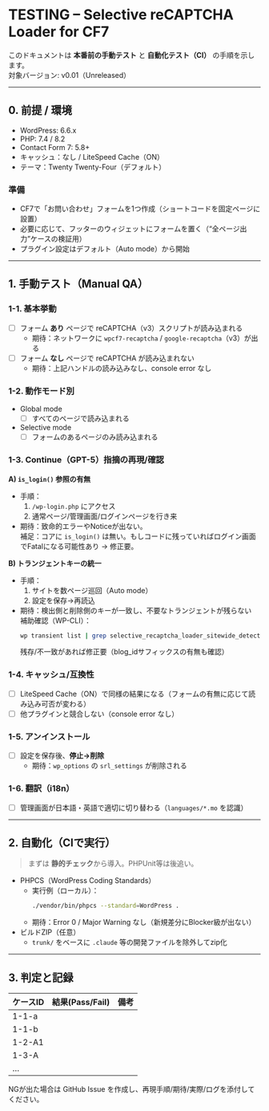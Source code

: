 # TESTING – Selective reCAPTCHA Loader for CF7

このドキュメントは **本番前の手動テスト** と **自動化テスト（CI）** の手順を示します。  
対象バージョン: v0.01（Unreleased）

---

## 0. 前提 / 環境

- WordPress: 6.6.x
- PHP: 7.4 / 8.2
- Contact Form 7: 5.8+
- キャッシュ：なし / LiteSpeed Cache（ON）
- テーマ：Twenty Twenty-Four（デフォルト）

### 準備
- CF7で「お問い合わせ」フォームを1つ作成（ショートコードを固定ページに設置）
- 必要に応じて、フッターのウィジェットにフォームを置く（“全ページ出力”ケースの検証用）
- プラグイン設定はデフォルト（Auto mode）から開始

---

## 1. 手動テスト（Manual QA）

### 1-1. 基本挙動
- [ ] フォーム **あり** ページで reCAPTCHA（v3）スクリプトが読み込まれる  
  - 期待：ネットワークに `wpcf7-recaptcha` / `google-recaptcha`（v3）が出る
- [ ] フォーム **なし** ページで reCAPTCHA が読み込まれない  
  - 期待：上記ハンドルの読み込みなし、console error なし

### 1-2. 動作モード別
- Global mode
  - [ ] すべてのページで読み込まれる
- Selective mode
  - [ ] フォームのあるページのみ読み込まれる

### 1-3. Continue（GPT-5）指摘の再現/確認

**A) `is_login()` 参照の有無**
- 手順：
  1. `/wp-login.php` にアクセス
  2. 通常ページ/管理画面/ログインページを行き来
- 期待：致命的エラーやNoticeが出ない。  
  補足：コアに `is_login()` は無い。もしコードに残っていればログイン画面でFatalになる可能性あり → 修正要。

**B) トランジェントキーの統一**
- 手順：
  1. サイトを数ページ巡回（Auto mode）
  2. 設定を保存→再読込
- 期待：検出側と削除側のキーが一致し、不要なトランジェントが残らない  
  補助確認（WP-CLI）：
  ```bash
  wp transient list | grep selective_recaptcha_loader_sitewide_detection
  ```
  残存/不一致があれば修正要（blog_idサフィックスの有無も確認）


### 1-4. キャッシュ/互換性
- [ ] LiteSpeed Cache（ON）で同様の結果になる（フォームの有無に応じて読み込み可否が変わる）
- [ ] 他プラグインと競合しない（console error なし）

### 1-5. アンインストール
- [ ] 設定を保存後、**停止→削除**  
  - 期待：`wp_options` の `srl_settings` が削除される

### 1-6. 翻訳（i18n）
- [ ] 管理画面が日本語・英語で適切に切り替わる（`languages/*.mo` を認識）

---

## 2. 自動化（CIで実行）

> まずは **静的チェック**から導入。PHPUnit等は後追い。

- PHPCS（WordPress Coding Standards）
  - 実行例（ローカル）：
    ```bash
    ./vendor/bin/phpcs --standard=WordPress .
    ```
  - 期待：Error 0 / Major Warning なし（新規差分にBlocker級が出ない）
- ビルドZIP（任意）
  - `trunk/` をベースに `.claude` 等の開発ファイルを除外してzip化

---

## 3. 判定と記録

| ケースID | 結果(Pass/Fail) | 備考 |
|---------|------------------|------|
| 1-1-a   |                  |      |
| 1-1-b   |                  |      |
| 1-2-A1  |                  |      |
| 1-3-A   |                  |      |
| …       |                  |      |

NGが出た場合は GitHub Issue を作成し、再現手順/期待/実際/ログを添付してください。
